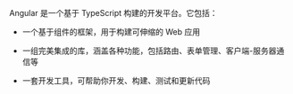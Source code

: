 Angular 是一个基于 TypeScript 构建的开发平台。它包括：

- 一个基于组件的框架，用于构建可伸缩的 Web 应用

- 一组完美集成的库，涵盖各种功能，包括路由、表单管理、客户端-服务器通信等

- 一套开发工具，可帮助你开发、构建、测试和更新代码
